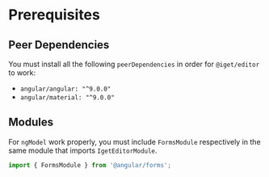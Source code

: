 # Prerequisites

## Peer Dependencies

You must install all the following `peerDependencies` in order for `@iget/editor` to work:

* `angular/angular: "^9.0.0"`
* `angular/material: "^9.0.0"`

## Modules

For `ngModel` work properly, you must include `FormsModule` respectively in the same module that imports `IgetEditorModule`.

```ts
import { FormsModule } from '@angular/forms';
```
